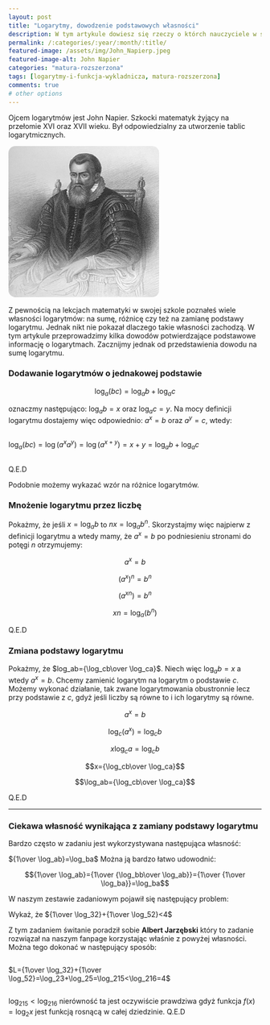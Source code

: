 ```yaml
---
layout: post
title: "Logarytmy, dowodzenie podstawowych własności"
description: W tym artykule dowiesz się rzeczy o którch nauczyciele w szkole nie wspominają. Poznasz dowód podstawowych własności logarytmu.
permalink: /:categories/:year/:month/:title/
featured-image: /assets/img/John_Napierp.jpeg
featured-image-alt: John Napier
categories: "matura-rozszerzona"
tags: [logarytmy-i-funkcja-wykladnicza, matura-rozszerzona]
comments: true
# other options
---
```


Ojcem logarytmów jest John Napier. Szkocki matematyk żyjący na przełomie XVI oraz XVII wieku. Był odpowiedzialny za utworzenie tablic logarytmicznych.

<div class="text-center">
    <img src="/assets/img/John_Napier.jpeg" width="300" height="300" class="postImage" style="
    border-radius: 1em;">
</div>

Z pewnością na lekcjach matematyki w swojej szkole poznałeś wiele własności logarytmów: na sumę, różnicę czy też na zamianę podstawy logarytmu. Jednak nikt nie pokazał dlaczego takie własności zachodzą. W tym artykule przeprowadzimy kilka dowodów potwierdzające podstawowe informację o logarytmach. Zacznijmy jednak od przedstawienia dowodu na sumę logarytmu.

### Dodawanie logarytmów o jednakowej podstawie

$$\log_a(bc)=\log_ab+\log_ac$$

oznaczmy następująco: $\log_ab=x$ oraz $\log_ac=y$. Na mocy definicji logarytmu dostajemy więc odpowiednio: $a^x=b$ oraz $a^y=c$, wtedy:

<div style="overflow-x:auto;">

$\log_a(bc)=\log(a^xa^y)=\log(a^{x+y})=x+y=\log_ab+\log_ac$

</div>

Q.E.D

Podobnie możemy wykazać wzór na różnice logarytmów.

### Mnożenie logarytmu przez liczbę

Pokażmy, że jeśli $x=\log_ab$ to $nx=\log_ab^n$. Skorzystajmy więc najpierw z definicji logarytmu a wtedy mamy, że $a^x=b$ po podniesieniu stronami do potęgi $n$ otrzymujemy:

$$a^x=b$$

$$(a^x)^n=b^n$$

$$(a^{xn})=b^n$$ 

$$xn=\log_a(b^n)$$

Q.E.D

### Zmiana podstawy logarytmu

Pokażmy, że $log_ab={\log_cb\over \log_ca}$. Niech więc $\log_ab=x$ a wtedy $a^x=b$. Chcemy zamienić logarytm na logarytm o podstawie $c$. Możemy wykonać działanie, tak zwane logarytmowania obustronnie lecz przy podstawie z $c$, gdyż jeśli liczby są równe to i ich logarytmy są równe.

$$a^x=b$$

$$\log_c(a^x)=\log_cb$$

$$x\log_ca=\log_cb$$

$$x={\log_cb\over \log_ca}$$

$$\log_ab={\log_cb\over \log_ca}$$

Q.E.D

---

### Ciekawa własność wynikająca z zamiany podstawy logarytmu

Bardzo często w zadaniu jest wykorzystywana następująca własność:

${1\over \log_ab}=\log_ba$ Można ją bardzo łatwo udowodnić:

$${1\over \log_ab}={1\over {\log_bb\over \log_ab}}={1\over {1\over \log_ba}}=\log_ba$$

W naszym zestawie zadaniowym pojawił się następujący problem:

Wykaż, że ${1\over \log_32}+{1\over \log_52}<4$

Z tym zadaniem świtanie poradził sobie **Albert Jarzębski** który to zadanie rozwiązał na naszym fanpage korzystając właśnie z powyżej własności. Można tego dokonać w następujący sposób:

<div style="overflow-x:auto;">

$L={1\over \log_32}+{1\over \log_52}=\log_23+\log_25=\log_215<\log_216=4$

</div>

$\log_215<\log_216$ nierówność ta jest oczywiście prawdziwa gdyż funkcja $f(x)=\log_2x$ jest funkcją rosnącą w całej dziedzinie. Q.E.D